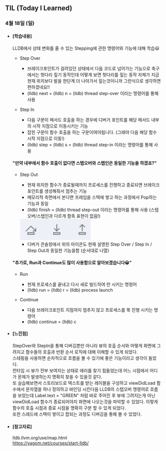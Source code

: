 ## TIL (Today I Learned)

### 4월 18일 (일)

- #### [학습내용]
  
  LLDB에서 상태 변화를 줄 수 있는 Stepping에 관한 명령어와 기능에 대해 학습😃
  
  - Step Over
    - 브레이크포인트가 걸려있던 상태에서 다음 코드로 넘어가는 기능으로 축구에서는 헛다리 짚기 동작인데 어떻게 보면 헛다리를 짚는 동작 자체가 지금 현재 위치보다 발을 한단계 더 나아가서 짚는것이니까 그런식으로 생각하면 편하겠네요!!
    - (lldb) next = (lldb) n = (lldb) thread step-over 이라는 명령어를 통해 사용

  - Step In
    - 다음 구문이 메서드 호출을 하는 경우에 디버거 포인트를 해당 메서드 내부의 시작 지점으로 이동시키는 기능
    - 잡힌 구문이 함수 호출을 하는 구문이여야됩니다. (그래야 다음 해당 함수 시작 지점으로 이동!)
    - (lldb) step = (lldb) s = (lldb) thread step-in 이라는 명령어를 통해 사용   

  #### **"만약 내부에서 함수 호출이 없다면 스텝오버와 스텝인은 동일한 기능을 하겠죠?"**   

  - Step Out
    - 현재 위치한 함수가 종료될때까지 프로세스를 진행하고 종료되면 브레이크포인트를 생성해줘서 멈추는 기능
    - 메모리적 측면에서 본다면 프레임을 스택에 쌓고 하는 과정에서 Pop하는 기능과 동일
    - (lldb) finish = (lldb) thread step-out 이라는 명령어를 통해 사용 (스텝오버/스텝인과 다르게 함축 표현이 없음!)   
    <img src = "https://github.com/GREENOVER/Today-I-Learned/blob/master/Image/lldb_7.png" width="50%" height="50%">   
      
    - 디버거 콘솔창에서 위의 아이콘도 현재 설명한 Step Over / Step In / Step Out과 동일한 기능을함 (순서대로 나열)
    
  
  #### "**추가로, Run과 Continue도 많이 사용함으로 알아보겠습니다😀"**   
  
  - Run
    - 현재 프로세스를 끝내고 다시 새로 빌드하여 런 시키는 명령어
    - (lldb) run = (lldb) r = (lldb) process launch
  
  - Continue
    - 다음 브레이크포인트 지점까지 멈추지 않고 프로세스를 쭉 진행 시키는 명령어
    - (lldb) continue = (lldb) c   
    
  
- #### [느낀점]
  StepOver와 StepIn을 통해 디버깅뿐만 아니라 뷰의 호출 순서와 어떻게 화면에 그려지고 함수들의 호출과 반환 순서 로직에 대해 이해할 수 있게 되었다.   
  스테핑을 사용하면 순차적으로 흐름을 볼 수 있기에 좋은 기능이라고 생각이 들었다.   
  런타임 시 뷰가 전부 보여지는 상태로 에러를 찾기 힘들었는데 어느 시점에서 어디가 문제가 발생하는지 명확히 찾을 수 있을것 같다.   
  또 실습해보면서 스토리보드로 텍스트를 받는 레이블을 구성하고 viewDidLoad 함수에서 문자열을 하나 정의하고 바인딩 시킨다음 LLDB의 스텝오버 명령어로 흐름을 보았는데 Label.text = "GREEN" 처럼 바로 주어진 후 뷰에 그려지는게 아닌 viewDidLoad 함수가 종료되어야지 화면에 나오는것을 파악할 수 있었다. 이렇게 함수의 호출 시점과 종료 시점을 명확히 구분 할 수 있게 되었다.   
  또한 스레드에 스택이 쌓이고 팝되는 과정도 디버깅을 통해 볼 수 있었다.   
  
    
  
- #### [참고자료]
  lldb.llvm.org/use/map.html   
  https://yagom.net/courses/start-lldb/
